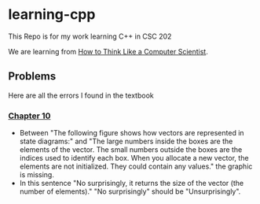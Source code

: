# learning-cpp
This Repo is for my work learning C++ in CSC 202

We are learning from [How to Think Like a Computer Scientist](https://www.openbookproject.net/thinkcs/cpp/).

## Problems
Here are all the errors I found in the textbook
### [Chapter 10](https://www.openbookproject.net/thinkcs/cpp/ch10.html)
* Between "The following figure shows how vectors are represented in state diagrams:" and "The large numbers inside the boxes are the elements of the vector. The small numbers outside the boxes are the indices used to identify each box. When you allocate a new vector, the elements are not initialized. They could contain any values." the graphic is missing.
* In this sentence "No surprisingly, it returns the size of the vector (the number of elements)." "No surprisingly" should be "Unsurprisingly".